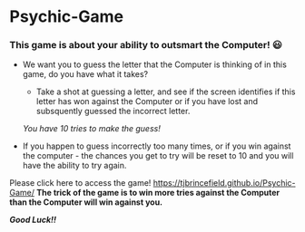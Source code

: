 # **Psychic-Game**

### This game is about your ability to outsmart the Computer! :smiley:

* We want you to guess the letter that the Computer is thinking of in this game, do you have what it takes? 

    * Take a shot at guessing a letter, and see if the screen identifies if this letter has won against the Computer or if you have lost and subsquently guessed the incorrect letter. 
    
    _You have 10 tries to make the guess!_

* If you happen to guess incorrectly too many times, or if you win against the computer - the chances you get to try        will be reset to 10 and you will have the ability to try again. 

Please click here to access the game! https://tjbrincefield.github.io/Psychic-Game/
**The trick of the game is to win more tries against the Computer than the Computer will win against you.**


**_Good Luck!!_** 
